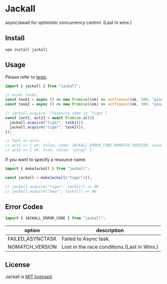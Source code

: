 # Jackall

async/await for optimistic concurrency control. (Last in wins.)

## Install

```
npm install jackall
```

## Usage

Please refer to [tests](https://github.com/hikouki/jackall/blob/main/__tests__/index.spec.ts).

```typescript
import { jackall } from "jackall";

// async tasks.
const task1 = async () => new Promise((ok) => setTimeout(ok, 100, "ping1"));
const task2 = async () => new Promise((ok) => setTimeout(ok, 200, "ping2"));

// jackall.acquire. (resource name is `tiger`)
const [act1, act2] = await Promise.all([
  jackall.acquire("tiger", task1()),
  jackall.acquire("tiger", task2()),
]);

// last in wins.
// act1 => { ok: false, code: JACKALL_ERROR_CODE.NOMATCH_VERSION, value: new Error(`Jackall Error: ${JACKALL_ERROR_CODE.NOMATCH_VERSION}`) }
// act2 => { ok: true, value: "ping2" }
```

If you want to specify a resource name.

```typescript
import { makeJackall } from "jackall";

const jackall = makeJackall<"tiger">();

// jackall.acquire("tiger", task1()) => OK
// jackall.acquire("bear", task1()) => NG
```

## Error Codes

```typescript
import { JACKALL_ERROR_CODE } from "jackall";
```

| option             | description                                 |
|--------------------|---------------------------------------------|
| FAILED_ASYNCTASK   | Failed to Async task.                       |
| NOMATCH_VERSION    | Lost in the race conditions.(Last in Wins.) |

## License

Jackall is [MIT licensed](https://github.com/hikouki/jackall/blob/main/LICENSE).
